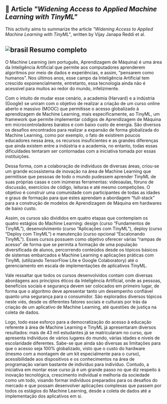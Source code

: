 ## :pencil: Article *"Widening Access to Applied Machine Learning with TinyML"*

This activity aims to summarize the article *"Widening Access to Applied Machine Learning with TinyML"*, written by Vijay Janapa Reddi et al.

## ![brasil](https://upload.wikimedia.org/wikipedia/commons/thumb/0/05/Flag_of_Brazil.svg/22px-Flag_of_Brazil.svg.png) Resumo completo

 O Machine Learning (em português, Aprendizagem de Máquina) é uma área da Inteligência Artificial que permite aos computadores aprenderem algoritmos por meio de dados e experiências, e assim, “pensarem como humanos”. Nos últimos anos, esse campo da Inteligência Artificial tem crescido exponencialmente, entretanto, essa tecnologia ainda não é acessível para muitos ao redor do mundo, infelizmente. 
  
Com o intuito de mudar esse cenário, a academia (Harvard) e a indústria (Google) se uniram com o objetivo de realizar a criação de um curso online aberto e massivo (MOOC) que permitisse o acesso globalizado à aprendizagem de Machine Learning, mais especificamente, ao TinyML, um framework que permite implementar códigos de Aprendizagem de Máquina em microcontroladores baratos e com baixo custo de energia. São diversos os desafios encontrados para realizar a expansão de forma globalizada do Machine Learning, como por exemplo, o fato de existirem poucos educadores nessa área, os recursos insuficientes e as grandes diferenças que ainda existem entre a indústria e a academia, no entanto, todas essas dificuldades tentaram ser contornadas com a iniciativa tomada por essas instituições.
	
Dessa forma, com a colaboração de indivíduos de diversas áreas, criou-se um grande ecossistema de inovação na área de Machine Learning que permitisse que pessoas de todo o mundo pudessem aprender TinyML de suas próprias casas e com inúmeras ferramentas: videoaulas, fóruns de discussão, exercícios de código, leituras e até mesmo competições. O objetivo é construir uma comunidade com participantes de todas as idades e graus de formação para que estes aprendam a abordagem “full-stack” para a construção de modelos de Aprendizagem de Máquina em hardwares de baixo custo. 
	
Assim, os cursos são divididos em quatro etapas que contemplam os quatro estágios do Machine Learning: design (curso “Fundamentos de TinyML”), desenvolvimento (curso “Aplicações com TinyML”), deploy (curso “Deploy com TinyML”) e manutenção (curso opcional “Escalonando TinyML”). Esses cursos possuem como objetivo oferecer várias “rampas de acesso” de forma que se permita a formação de uma população diversificada de alunos, percorrendo conteúdos desde os tópicos básicos de sistemas embarcados e Machine Learning e aplicações práticas com TinyML (utilizando TensorFlow Lite e Google Colaboratory) até o gerenciamento em escala de implementações de aplicativos TinyML. 

Vale ressaltar que todos os cursos desenvolvidos contam com diversas abordagens aos princípios éticos da Inteligência Artificial, onde as pessoas, benefícios sociais e segurança devem ser colocados em primeiro lugar, de forma que o algoritmo deve apresentar tanto um desempenho confiável quanto uma segurança para o consumidor. São explorados diversos tópicos neste viés, desde os diferentes fatores sociais e culturais por trás da criação de um aplicativo de Machine Learning, até questões de justiça na coleta de dados.

Logo, todo esse esforço para a democratização do acesso à educação referente à área de Machine Learning e TinyML já apresentaram diversos resultados: mais de 43 mil estudantes já se matricularam no curso, que apresenta indivíduos de vários lugares do mundo, várias idades e níveis de escolaridade diferentes. Sabe-se que ainda são diversas as limitações para que o acesso seja 100% globalizado, visto que o custo do hardware (mesmo com a montagem de um kit especialmente para o curso), acessibilidade aos dispositivos e os conhecimentos na área de programação variam bastante de indivíduo para indivíduo. Contudo, a iniciativa em montar esse curso já é um grande passo no que diz respeito à inovação tecnológica, crescimento individual e melhoria da sociedade como um todo, visando formar indivíduos preparados para os desafios do mercado e que possam desenvolver aplicações complexas que passem por todos os estágios do Machine Learning, desde a coleta de dados até a implementação dos aplicativos em si. 

